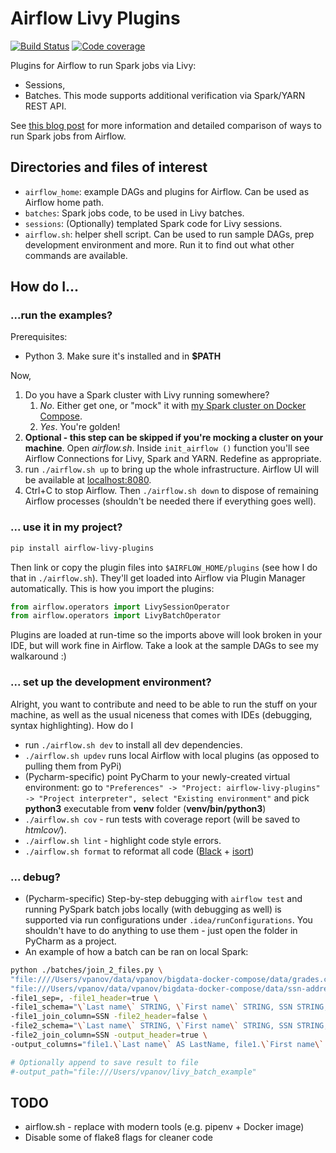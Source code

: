 # Airflow Livy Plugins

[![Build Status](https://travis-ci.org/panovvv/airflow-livy-plugins.svg?branch=master)](https://travis-ci.org/panovvv/airflow-livy-plugins)
[![Code coverage](https://codecov.io/gh/panovvv/airflow-livy-plugins/branch/master/graph/badge.svg)](https://codecov.io/gh/panovvv/airflow-livy-plugins)

Plugins for Airflow to run Spark jobs via Livy: 
* Sessions,
* Batches. This mode supports additional verification via Spark/YARN REST API.

See [this blog post](https://www.shortn0tes.com/2019/08/airflow-spark-livy-sessions-batches.html "Blog post") for more information and detailed comparison of ways to run Spark jobs from Airflow.

## Directories and files of interest
* `airflow_home`: example DAGs and plugins for Airflow. Can be used as 
Airflow home path.
* `batches`: Spark jobs code, to be used in Livy batches.
* `sessions`: (Optionally) templated Spark code for Livy sessions.
* `airflow.sh`: helper shell script. Can be used to run sample DAGs,
prep development environment and more.
Run it to find out what other commands are available.


## How do I...

### ...run the examples?
Prerequisites:
* Python 3. Make sure it's installed and in __$PATH__

Now, 
1. Do you have a Spark cluster with Livy running somewhere?
    1. *No*. Either get one, or "mock" it with 
    [my Spark cluster on Docker Compose](https://github.com/panovvv/bigdata-docker-compose).
    1. *Yes*. You're golden!
1. __Optional - this step can be skipped if you're mocking a cluster on your
machine__. Open *airflow.sh*. Inside `init_airflow ()` function you'll see Airflow
Connections for Livy, Spark and YARN. Redefine as appropriate.
1. run `./airflow.sh up` to bring up the whole infrastructure. 
Airflow UI will be available at
[localhost:8080](http://localhost:8888 "Airflow UI").
1. Ctrl+C to stop Airflow. Then `./airflow.sh down` to dispose of
remaining Airflow processes (shouldn't be needed there if everything goes well).

### ... use it in my project?
```bash
pip install airflow-livy-plugins
```
Then link or copy the plugin files into `$AIRFLOW_HOME/plugins` 
(see how I do that in `./airflow.sh`). 
They'll get loaded into Airflow via Plugin Manager automatically.
This is how you import the plugins:
```python
from airflow.operators import LivySessionOperator
from airflow.operators import LivyBatchOperator
```
Plugins are loaded at run-time so the imports above will look broken in your IDE,
but will work fine in Airflow.
Take a look at the sample DAGs to see my walkaround :)

### ... set up the development environment?
Alright, you want to contribute and need to be able to run the stuff on your machine,
as well as the usual niceness that comes with IDEs (debugging, syntax highlighting). How do I

* run `./airflow.sh dev` to install all dev dependencies.
* `./airflow.sh updev` runs local Airflow with local plugins (as opposed to 
pulling them from PyPi)
* (Pycharm-specific) point PyCharm to your newly-created virtual environment: go to
`"Preferences" -> "Project: airflow-livy-plugins" -> "Project interpreter", select
"Existing environment"` and pick __python3__ executable from __venv__ folder
(__venv/bin/python3__)
* `./airflow.sh cov` - run tests with coverage report 
(will be saved to *htmlcov/*).
* `./airflow.sh lint` - highlight code style errors.
* `./airflow.sh format` to reformat all code 
([Black](https://black.readthedocs.io/en/stable/) + 
[isort](https://readthedocs.org/projects/isort/))

### ... debug?

* (Pycharm-specific) Step-by-step debugging with `airflow test` 
and running PySpark batch jobs locally (with debugging as well) 
is supported via run configurations under `.idea/runConfigurations`.
You shouldn't have to do anything to use them - just open the folder
in PyCharm as a project.
* An example of how a batch can be ran on local Spark:
```bash
python ./batches/join_2_files.py \
"file:////Users/vpanov/data/vpanov/bigdata-docker-compose/data/grades.csv" \
"file:///Users/vpanov/data/vpanov/bigdata-docker-compose/data/ssn-address.tsv" \
-file1_sep=, -file1_header=true \
-file1_schema="\`Last name\` STRING, \`First name\` STRING, SSN STRING, Test1 INT, Test2 INT, Test3 INT, Test4 INT, Final INT, Grade STRING" \
-file1_join_column=SSN -file2_header=false \
-file2_schema="\`Last name\` STRING, \`First name\` STRING, SSN STRING, Address1 STRING, Address2 STRING" \
-file2_join_column=SSN -output_header=true \
-output_columns="file1.\`Last name\` AS LastName, file1.\`First name\` AS FirstName, file1.SSN, file2.Address1, file2.Address2" 

# Optionally append to save result to file
#-output_path="file:///Users/vpanov/livy_batch_example" 
```

## TODO
* airflow.sh - replace with modern tools (e.g. pipenv + Docker image)
* Disable some of flake8 flags for cleaner code